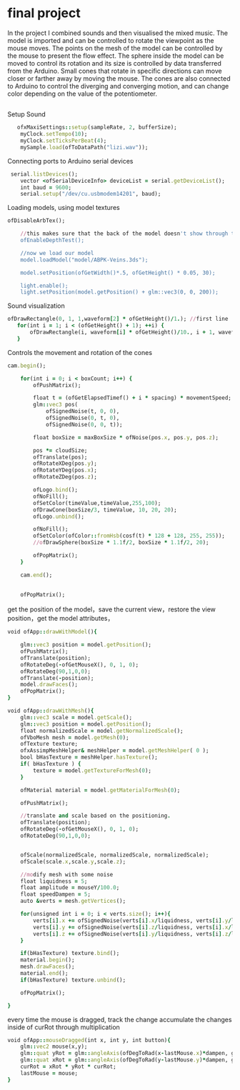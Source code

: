# final project
In the project I combined sounds and then visualised the mixed music. The model is imported and can be controlled to rotate the viewpoint as the mouse
moves. The points on the mesh of the model can be controlled by the mouse to present the flow effect. The sphere inside the model can be moved to 
control its rotation and its size is controlled by data transferred from the Arduino. Small cones that rotate in specific directions can move 
closer or farther away by moving the mouse. The cones are also connected to Arduino to control the diverging and converging motion, and can change
color depending on the value of the potentiometer.
## 
Setup Sound
```ruby
   ofxMaxiSettings::setup(sampleRate, 2, bufferSize);   
    myClock.setTempo(10);
    myClock.setTicksPerBeat(4);
    mySample.load(ofToDataPath("lizi.wav"));
```
Connecting ports to Arduino serial devices
```ruby
 serial.listDevices();
    vector <ofSerialDeviceInfo> deviceList = serial.getDeviceList();
    int baud = 9600;
    serial.setup("/dev/cu.usbmodem14201", baud);
```
Loading models, using model textures
```ruby
ofDisableArbTex();

    //this makes sure that the back of the model doesn't show through the front
    ofEnableDepthTest();

    //now we load our model
    model.loadModel("model/ABPK-Veins.3ds");

    model.setPosition(ofGetWidth()*.5, ofGetHeight() * 0.05, 30);

    light.enable();
    light.setPosition(model.getPosition() + glm::vec3(0, 0, 200));
 ```
 Sound visualization
 ```ruby
ofDrawRectangle(0, 1, 1,waveform[2] * ofGetHeight()/1.); //first line
    for(int i = 1; i < (ofGetHeight() + 1); ++i) {
        ofDrawRectangle(i, waveform[i] * ofGetHeight()/10., i + 1, waveform[i+1] * ofGetHeight()/10.,waveform[i+2] * ofGetHeight()/20.);
    }
```
Controls the movement and rotation of the cones
```ruby
cam.begin();

    for(int i = 0; i < boxCount; i++) {
        ofPushMatrix();

        float t = (ofGetElapsedTimef() + i * spacing) * movementSpeed;
        glm::vec3 pos(
            ofSignedNoise(t, 0, 0),
            ofSignedNoise(0, t, 0),
            ofSignedNoise(0, 0, t));

        float boxSize = maxBoxSize * ofNoise(pos.x, pos.y, pos.z);

        pos *= cloudSize;
        ofTranslate(pos);
        ofRotateXDeg(pos.y);
        ofRotateYDeg(pos.x);
        ofRotateZDeg(pos.z);

        ofLogo.bind();
        ofNoFill();
        ofSetColor(timeValue,timeValue,255,100);
        ofDrawCone(boxSize/3, timeValue, 10, 20, 20);
        ofLogo.unbind();

        ofNoFill();
        ofSetColor(ofColor::fromHsb(cosf(t) * 128 + 128, 255, 255));
        //ofDrawSphere(boxSize * 1.1f/2, boxSize * 1.1f/2, 20);

        ofPopMatrix();
    }

    cam.end();
    
    
    ofPopMatrix();
```
get the position of the model，save the current view，restore the view position，get the model attributes，
```ruby
void ofApp::drawWithModel(){

    glm::vec3 position = model.getPosition();
    ofPushMatrix();
    ofTranslate(position);
    ofRotateDeg(-ofGetMouseX(), 0, 1, 0);
    ofRotateDeg(90,1,0,0);
    ofTranslate(-position);
    model.drawFaces();
    ofPopMatrix();
}

void ofApp::drawWithMesh(){
    glm::vec3 scale = model.getScale();
    glm::vec3 position = model.getPosition();
    float normalizedScale = model.getNormalizedScale();
    ofVboMesh mesh = model.getMesh(0);
    ofTexture texture;
    ofxAssimpMeshHelper& meshHelper = model.getMeshHelper( 0 );
    bool bHasTexture = meshHelper.hasTexture();
    if( bHasTexture ) {
        texture = model.getTextureForMesh(0);
    }

    ofMaterial material = model.getMaterialForMesh(0);

    ofPushMatrix();

    //translate and scale based on the positioning.
    ofTranslate(position);
    ofRotateDeg(-ofGetMouseX(), 0, 1, 0);
    ofRotateDeg(90,1,0,0);


    ofScale(normalizedScale, normalizedScale, normalizedScale);
    ofScale(scale.x,scale.y,scale.z);

    //modify mesh with some noise
    float liquidness = 5;
    float amplitude = mouseY/100.0;
    float speedDampen = 5;
    auto &verts = mesh.getVertices();

    for(unsigned int i = 0; i < verts.size(); i++){
        verts[i].x += ofSignedNoise(verts[i].x/liquidness, verts[i].y/liquidness,verts[i].z/liquidness, ofGetElapsedTimef()/speedDampen)*amplitude;
        verts[i].y += ofSignedNoise(verts[i].z/liquidness, verts[i].x/liquidness,verts[i].y/liquidness, ofGetElapsedTimef()/speedDampen)*amplitude;
        verts[i].z += ofSignedNoise(verts[i].y/liquidness, verts[i].z/liquidness,verts[i].x/liquidness, ofGetElapsedTimef()/speedDampen)*amplitude;
    }

    if(bHasTexture) texture.bind();
    material.begin();
    mesh.drawFaces();
    material.end();
    if(bHasTexture) texture.unbind();

    ofPopMatrix();

}
```
every time the mouse is dragged, track the change
accumulate the changes inside of curRot through multiplication

```ruby
void ofApp::mouseDragged(int x, int y, int button){
    glm::vec2 mouse(x,y);
    glm::quat yRot = glm::angleAxis(ofDegToRad(x-lastMouse.x)*dampen, glm::vec3(0,1,0));
    glm::quat xRot = glm::angleAxis(ofDegToRad(y-lastMouse.y)*dampen, glm::vec3(-1,0,0));
    curRot = xRot * yRot * curRot;
    lastMouse = mouse;
}
```
